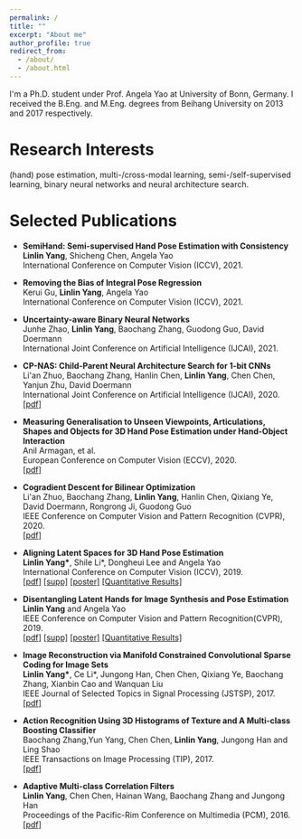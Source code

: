 ```yaml
---
permalink: /
title: ""
excerpt: "About me"
author_profile: true
redirect_from: 
  - /about/
  - /about.html
---
```


I'm a Ph.D. student under Prof. Angela Yao at University of Bonn, Germany. I received the B.Eng. and M.Eng. degrees from Beihang University on 2013 and 2017 respectively.

# Research Interests
 (hand) pose estimation, multi-/cross-modal learning, semi-/self-supervised learning, binary neural networks and neural architecture search.

# Selected Publications
- **SemiHand: Semi-supervised Hand Pose Estimation with Consistency**  
  **Linlin Yang**, Shicheng Chen, Angela Yao  
  International Conference on Computer Vision (ICCV), 2021. 

- **Removing the Bias of Integral Pose Regression**  
  Kerui Gu, **Linlin Yang**, Angela Yao  
  International Conference on Computer Vision (ICCV), 2021. 

- **Uncertainty-aware Binary Neural Networks**  
  Junhe Zhao, **Linlin Yang**,  Baochang Zhang, Guodong Guo, David Doermann  
  International Joint Conference on Artificial Intelligence (IJCAI), 2021. 

- **CP-NAS: Child-Parent Neural Architecture Search for 1-bit CNNs**  
  Li'an Zhuo, Baochang Zhang, Hanlin Chen, **Linlin Yang**, Chen Chen, Yanjun Zhu, David Doermann  
  International Joint Conference on Artificial Intelligence (IJCAI), 2020.  
  [[pdf]](https://arxiv.org/pdf/2005.00057.pdf)
  
- **Measuring Generalisation to Unseen Viewpoints, Articulations, Shapes and Objects for 3D Hand Pose Estimation under Hand-Object Interaction**  
  Anil Armagan, et al.  
  European Conference on Computer Vision (ECCV), 2020.  
  [[pdf]](https://arxiv.org/pdf/2003.13764.pdf)

- **Cogradient Descent for Bilinear Optimization**  
  Li'an Zhuo, Baochang Zhang, **Linlin Yang**, Hanlin Chen, Qixiang Ye, David Doermann, Rongrong Ji, Guodong Guo  
  IEEE Conference on Computer Vision and Pattern Recognition (CVPR), 2020.  
  [[pdf]](http://openaccess.thecvf.com/content_CVPR_2020/papers/Zhuo_Cogradient_Descent_for_Bilinear_Optimization_CVPR_2020_paper.pdf)  

- **Aligning Latent Spaces for 3D Hand Pose Estimation**  
  **Linlin Yang\***, Shile Li*, Dongheui Lee and Angela Yao  
  International Conference on Computer Vision (ICCV), 2019.  
[[pdf]](http://openaccess.thecvf.com/content_ICCV_2019/papers/Yang_Aligning_Latent_Spaces_for_3D_Hand_Pose_Estimation_ICCV_2019_paper.pdf)  [[supp]](http://openaccess.thecvf.com/content_ICCV_2019/supplemental/Yang_Aligning_Latent_Spaces_ICCV_2019_supplemental.pdf)  [[poster]](https://www.mu4yang.com/files/posters/iccv19_poster_aligning.pdf) [[Quantitative Results]](https://www.mu4yang.com/files/data/AUC_Aligning.txt) 

- **Disentangling Latent Hands for Image Synthesis and Pose Estimation**  
  **Linlin Yang** and Angela Yao  
  IEEE Conference on Computer Vision and Pattern Recognition(CVPR), 2019.   
  [[pdf]](http://openaccess.thecvf.com/content_CVPR_2019/papers/Yang_Disentangling_Latent_Hands_for_Image_Synthesis_and_Pose_Estimation_CVPR_2019_paper.pdf)  [[supp]](http://openaccess.thecvf.com/content_CVPR_2019/supplemental/Yang_Disentangling_Latent_Hands_CVPR_2019_supplemental.pdf) [[poster]](https://www.mu4yang.com/files/posters/cvpr19_poster_dVAE.pdf) [[Quantitative Results]](https://www.mu4yang.com/files/data/AUC_Disentangling.txt)

- **Image Reconstruction via Manifold Constrained Convolutional Sparse Coding for Image Sets**  
  **Linlin Yang\***, Ce Li*, Jungong Han, Chen Chen, Qixiang Ye, Baochang Zhang, Xianbin Cao and Wanquan Liu  
  IEEE Journal of Selected Topics in Signal Processing (JSTSP), 2017.  
  [[pdf]](https://www.mu4yang.com/files/papers/Image%20Reconstruction%20via%20Manifold%20Constrained%20Convolutional%20Sparse%20Coding%20for%20Image%20Sets.pdf)

- **Action Recognition Using 3D Histograms of Texture and A Multi-class Boosting Classifier**  
  Baochang Zhang,Yun Yang, Chen Chen, **Linlin Yang**, Jungong Han and Ling Shao  
  IEEE Transactions on Image Processing (TIP), 2017.  
  [[pdf]](https://www.mu4yang.com/files/papers/Action%20Recognition%20Using%203D%20Histograms%20of%20Texture%20and%20A%20Multi-class%20Boosting%20Classifier.pdf)

- **Adaptive Multi-class Correlation Filters**  
  **Linlin Yang**, Chen Chen, Hainan Wang, Baochang Zhang and Jungong Han  
  Proceedings of the Pacific-Rim Conference on Multimedia (PCM), 2016.  
  [[pdf]](https://www.mu4yang.com/files/papers/Adaptive%20Multi-class%20Correlation%20Filters.pdf)

